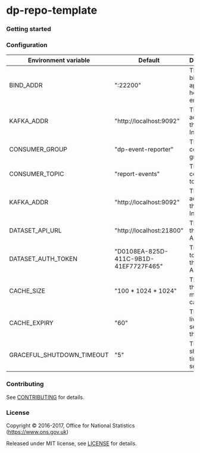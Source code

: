 dp-repo-template
================

### Getting started

### Configuration

| Environment variable      | Default                                | Description
| ------------------------- | ---------------------------------------| ------------------------------
| BIND_ADDR                 | ":22200"                               | The port to bind the application healhcheck endpoint to
| KAFKA_ADDR                | "http://localhost:9092"                | The address of the kafka Instance
| CONSUMER_GROUP            | "dp-event-reporter"                    | The kafka consumer group
| CONSUMER_TOPIC            | "report-events"                        | The kafka consumer topic
| KAFKA_ADDR                | "http://localhost:9092"                | The address of the kafka Instance
| DATASET_API_URL           | "http://localhost:21800"               | The URL of the import API
| DATASET_AUTH_TOKEN        | "D0108EA-825D-411C-9B1D-41EF7727F465"  | The Auth token for the Dataset API
| CACHE_SIZE                | "100 * 1024 * 1024"                    | The size of the in memory cache
| CACHE_EXPIRY              | "60"                                   | The time to live (in seconds) of the cache
| GRACEFUL_SHUTDOWN_TIMEOUT | "5"                                    | The shutdown timeout in seconds



### Contributing

See [CONTRIBUTING](CONTRIBUTING.md) for details.

### License

Copyright © 2016-2017, Office for National Statistics (https://www.ons.gov.uk)

Released under MIT license, see [LICENSE](LICENSE.md) for details.
